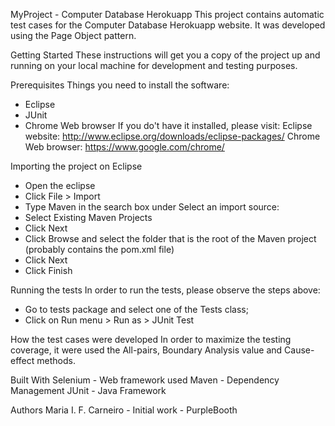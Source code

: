 MyProject - Computer Database Herokuapp
This project contains automatic test cases for the Computer Database Herokuapp website.
It was developed using the Page Object pattern.

Getting Started
These instructions will get you a copy of the project up and running on your local machine for development and testing purposes. 

Prerequisites
Things you need to install the software:
- Eclipse
- JUnit
- Chrome Web browser
If you do't have it installed, please visit:
Eclipse website: http://www.eclipse.org/downloads/eclipse-packages/
Chrome Web browser: https://www.google.com/chrome/ 

Importing the project on Eclipse
- Open the eclipse
- Click File > Import
- Type Maven in the search box under Select an import source:
- Select Existing Maven Projects
- Click Next
- Click Browse and select the folder that is the root of the Maven project (probably contains the pom.xml file)
- Click Next
- Click Finish

Running the tests
In order to run the tests, please observe the steps above:
- Go to tests package and select one of the Tests class;
- Click on Run menu > Run as > JUnit Test

How the test cases were developed
In order to maximize the testing coverage, it were used the All-pairs, Boundary Analysis value and Cause-effect methods. 
	
Built With
Selenium - Web framework used
Maven - Dependency Management
JUnit - Java Framework

Authors
Maria I. F. Carneiro - Initial work - PurpleBooth